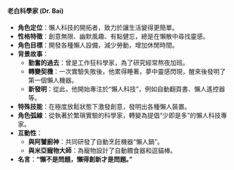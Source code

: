 #### **老白科學家 (Dr. Bai)**
- **角色定位**：懶人科技的開拓者，致力於讓生活變得更簡單。
- **性格特徵**：創意無限、幽默風趣、有點健忘，總是在懶散中尋找靈感。
- **角色目標**：開發各種懶人設備，減少勞動，增加休閒時間。
- **背景故事**：
  - **勤奮的過去**：曾是工作狂科學家，為了研究經常熬夜加班。
  - **轉變契機**：一次實驗失敗後，他累得睡著，夢中靈感閃現，醒來後發明了第一個懶人機器。
  - **新發明**：從此，他開始專注於“懶人科技”，例如自動翻頁書、懶人遙控器等。
- **特殊技能**：在極度放鬆狀態下激發創意，發明出各種懶人裝置。
- **角色弧線**：從執著於繁瑣實驗的科學家，轉變為提倡“少即是多”的懶人科技專家。
- **互動性**：
  - **與阿饕廚神**：共同研發了自動烹飪機器“懶人鍋”。
  - **與米亞寵物大師**：為寵物設計了自動餵食器和逗貓棒。
- **名言**：**“懶不是問題，懶得創新才是問題。”**